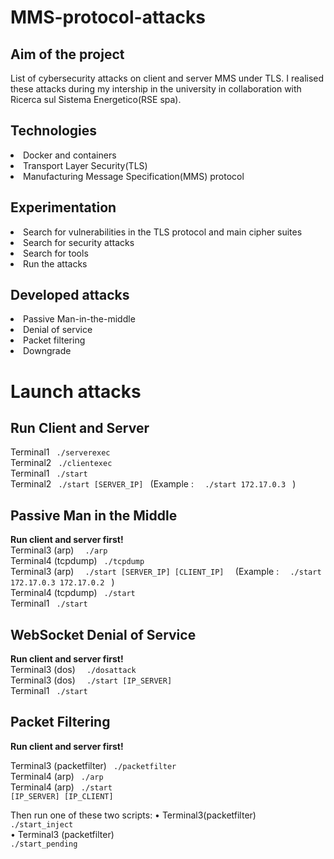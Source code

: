 # MMS-protocol-attacks

<h2>Aim of the project </h2>
List of cybersecurity attacks on client and server MMS under TLS.
I realised these attacks during my intership in the university in collaboration with Ricerca sul Sistema Energetico(RSE spa).

<h2>Technologies </h2>
<li> Docker and containers </li>
<li> Transport Layer Security(TLS) </li>
<li> Manufacturing Message Specification(MMS) protocol</li>

<h2> Experimentation  </h2>
<li> Search for vulnerabilities in the TLS protocol and main cipher suites </li>
<li> Search for security attacks </li>
<li> Search for tools </li>
<li> Run the attacks</li>

<h2> Developed attacks </h2>
<li> Passive Man-in-the-middle </li>
<li> Denial of service </li>
<li> Packet filtering </li>
<li> Downgrade </li>


<h1> Launch attacks </h1>

<h2> Run Client and Server </h2>
<p> 
  Terminal1 <code> ./serverexec  </code> 
  <br>
  Terminal2  <code> ./clientexec </code> 

<br>
  Terminal1  <code> ./start </code>
  <br>
  Terminal2  <code> ./start [SERVER_IP] </code>  (Example : <code>  ./start 172.17.0.3 </code> )

</p>

<h2> Passive Man in the Middle</h2>


<p>
  <strong> Run client and server first! </strong><br>
Terminal3 (arp)  <code>  ./arp </code>   <br>
Terminal4 (tcpdump)  <code> ./tcpdump </code>  <br>
Terminal3 (arp)  <code>  ./start [SERVER_IP] [CLIENT_IP]  </code>    (Example : <code>  ./start 172.17.0.3 172.17.0.2 </code> ) <br>
Terminal4 (tcpdump)  <code> ./start </code>  <br>
Terminal1  <code> ./start </code>
</p>

<h2> WebSocket Denial of Service </h2>
<p>
  <strong> Run client and server first! </strong><br>
Terminal3  (dos) <code>  ./dosattack </code>  <br>
Terminal3  (dos) <code>  ./start [IP_SERVER] </code>  <br>
Terminal1  <code> ./start </code>

 </p>
  
<h2> Packet Filtering </h2>
<p>
  <strong> Run client and server first! </strong><br>

Terminal3 (packetfilter) <code> ./packetfilter</code>   <br>
Terminal4 (arp) <code> ./arp </code>  <br>
Terminal4 (arp) <code> ./start [IP_SERVER] [IP_CLIENT]</code>  <br>

Then run one of these two scripts:
• Terminal3(packetfilter) <code> ./start_inject </code> <br>
• Terminal3 (packetfilter)<code> ./start_pending </code> <br>
 </p>
 
